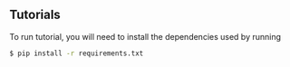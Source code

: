 ## Tutorials

To run tutorial, you will need to install the dependencies used by running
```bash
$ pip install -r requirements.txt
